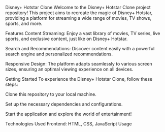 Disney+ Hotstar Clone
Welcome to the Disney+ Hotstar Clone project repository! This project aims to recreate the magic of Disney+ Hotstar, providing a platform for streaming a wide range of movies, TV shows, sports, and more.

Features
Content Streaming: Enjoy a vast library of movies, TV series, live sports, and exclusive content, just like on Disney+ Hotstar.

Search and Recommendations: Discover content easily with a powerful search engine and personalized recommendations.

Responsive Design: The platform adapts seamlessly to various screen sizes, ensuring an optimal viewing experience on all devices.

Getting Started
To experience the Disney+ Hotstar Clone, follow these steps:

Clone this repository to your local machine.

Set up the necessary dependencies and configurations.

Start the application and explore the world of entertainment!

Technologies Used
Frontend: HTML, CSS, JavaScript
Usage
